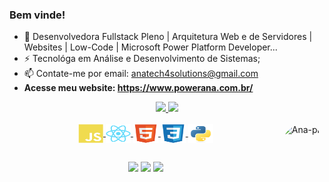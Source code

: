 
### Bem vinde!

- 🔭 Desenvolvedora Fullstack Pleno | Arquitetura Web e de Servidores | Websites | Low-Code | Microsoft Power Platform Developer...
- ⚡ Tecnológa em Análise e Desenvolvimento de Sistemas;
- 📫 Contate-me por email: anatech4solutions@gmail.com
- <b>Acesse meu website: https://www.powerana.com.br/ </b>


<div align="center">
  <a href="https://github.com/AnaLimaBR">
    <div align="center">
  <img height="180em" src="https://github-readme-stats.vercel.app/api?username=AnaLimaBR&show_icons=true&theme=onedark&include_all_commits=true&count_private=true"/>
  <img height="180em" src="https://github-readme-stats.vercel.app/api/top-langs/?username=AnaLimaBR&layout=compact&langs_count=7&theme=onedark"/>
</div>
  <div style="display: inline_block"><br>
  <img align="center" alt="Ana-Js" height="30" width="40" src="https://raw.githubusercontent.com/devicons/devicon/master/icons/javascript/javascript-plain.svg">
  <img align="center" alt="Ana-React" height="30" width="40" src="https://raw.githubusercontent.com/devicons/devicon/master/icons/react/react-original.svg">
  <img align="center" alt="Ana-HTML" height="30" width="40" src="https://raw.githubusercontent.com/devicons/devicon/master/icons/html5/html5-original.svg">
  <img align="center" alt="Ana-CSS" height="30" width="40" src="https://raw.githubusercontent.com/devicons/devicon/master/icons/css3/css3-original.svg">
  <img align="center" alt="Ana-Python" height="30" width="40" src="https://raw.githubusercontent.com/devicons/devicon/master/icons/python/python-original.svg">
  <img align="right" alt="Ana-pic" height="150" style="border-radius:50px;" src="https://picrew.me/shareImg/org/202206/338224_6LX1C492.png?width=676&height=676">
</div>

    
    
  ##
 
<div> 

  <a href="https://instagram.com/" target="_blank"><img src="https://img.shields.io/badge/-Instagram-%23E4405F?style=for-the-badge&logo=instagram&logoColor=white" target="_blank"></a>
  <a href = "mailto:@gmail.com"><img src="https://img.shields.io/badge/-Gmail-%23333?style=for-the-badge&logo=gmail&logoColor=white" target="_blank"></a>
  <a href="https://www.linkedin.com/in/ana-lima-ti/" target="_blank"><img src="https://img.shields.io/badge/-LinkedIn-%230077B5?style=for-the-badge&logo=linkedin&logoColor=white" target="_blank"></a> 
 

 
</div>
